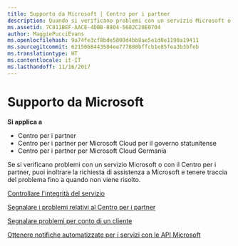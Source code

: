 ```yaml
---
title: Supporto da Microsoft | Centro per i partner
description: Quando si verificano problemi con un servizio Microsoft o con il Centro per i partner, puoi inoltrare la richiesta di assistenza a Microsoft e tenere traccia del problema fino a quando non viene risolto.
ms.assetid: 7C811BEF-AACE-4DBB-8804-5682C20E0704
author: MaggiePucciEvans
ms.openlocfilehash: 9a74fe3cf8bde5000d4bb8ae5e1d0e1190a19411
ms.sourcegitcommit: 6215068443504ee777880bffcb1e85fea3b3bfeb
ms.translationtype: HT
ms.contentlocale: it-IT
ms.lasthandoff: 11/16/2017
---
```

# <a name="support-from-microsoft"></a>Supporto da Microsoft

**Si applica a**

-  Centro per i partner
-  Centro per i partner per Microsoft Cloud per il governo statunitense
-  Centro per i partner per Microsoft Cloud Germania

Se si verificano problemi con un servizio Microsoft o con il Centro per i partner, puoi inoltrare la richiesta di assistenza a Microsoft e tenere traccia del problema fino a quando non viene risolto.

[Controllare l'integrità del servizio](check-service-health.md)

[Segnalare i problemi relativi al Centro per i partner](report-problems-with-partner-center.md)

[Segnalare problemi per conto di un cliente](report-problems-on-behalf-of-a-customer.md)

[Ottenere notifiche automatizzate per i servizi con le API Microsoft](get-automated-service-notifications-with-our-apis.md)

 

 



